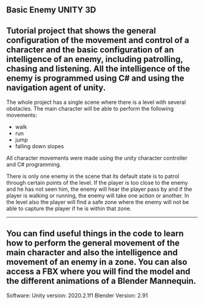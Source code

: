 Basic Enemy UNITY 3D
----------------------------------
Tutorial project that shows the general configuration of the movement and control of a character and the basic configuration of an intelligence of an enemy, including patrolling, chasing and listening. All the intelligence of the enemy is programmed using C# and using the navigation agent of unity.
----------------------------------
The whole project has a single scene where there is a level with several obstacles. The main character will be able to perform the following movements:
- walk
- run
- jump
- falling down slopes

All character movements were made using the unity character controller and C# programming.

There is only one enemy in the scene that its default state is to patrol through certain points of the level. If the player is too close to the enemy and he has not seen him, the enemy will hear the player pass by and if the player is walking or running, the enemy will take one action or another. In the level also the player will find a safe zone where the enemy will not be able to capture the player if he is within that zone.

----------------------------------
You can find useful things in the code to learn how to perform the general movement of the main character and also the intelligence and movement of an enemy in a zone.
You can also access a FBX where you will find the model and the different animations of a Blender Mannequin.
----------------------------------
Software:
Unity version: 2020.2.1f1
Blender Version: 2.91
